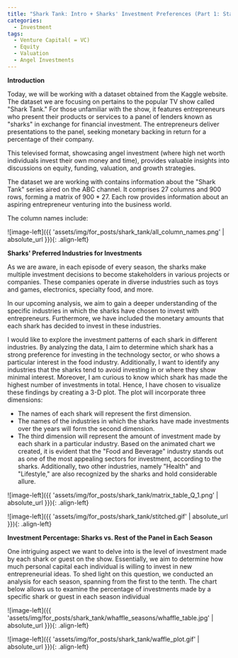 ```yaml
---
title: "Shark Tank: Intro + Sharks' Investment Preferences (Part 1: Stats For Sharks)"
categories:
  - Investment
tags:
  - Venture Capital( = VC)
  - Equity
  - Valuation
  - Angel Investments
---
```


**Introduction** 

Today, we will be working with a dataset obtained from the Kaggle website. The dataset we are focusing on pertains to the popular TV show called "Shark Tank." For those unfamiliar with the show, it features entrepreneurs who present their products or services to a panel of lenders known as "sharks" in exchange for financial investment. The entrepreneurs deliver presentations to the panel, seeking monetary backing in return for a percentage of their company.

This televised format, showcasing angel investment (where high net worth individuals invest their own money and time), provides valuable insights into discussions on equity, funding, valuation, and growth strategies.

The dataset we are working with contains information about the "Shark Tank" series aired on the ABC channel. It comprises 27 columns and 900 rows, forming a matrix of 900 * 27. Each row provides information about an aspiring entrepreneur venturing into the business world.

The column names include:


![image-left]({{ 'assets/img/for_posts/shark_tank/all_column_names.png' | absolute_url }}){: .align-left} 


**Sharks' Preferred Industries for Investments**

As we are aware, in each episode of every season, the sharks make multiple investment decisions to become stakeholders in various projects or companies. These companies operate in diverse industries such as toys and games, electronics, specialty food, and more.

In our upcoming analysis, we aim to gain a deeper understanding of the specific industries in which the sharks have chosen to invest with entrepreneurs. Furthermore, we have included the monetary amounts that each shark has decided to invest in these industries.

I would like to explore the investment patterns of each shark in different industries. By analyzing the data, I aim to determine which shark has a strong preference for investing in the technology sector, or who shows a particular interest in the food industry. Additionally, I want to identify any industries that the sharks tend to avoid investing in or where they show minimal interest. Moreover, I am curious to know which shark has made the highest number of investments in total. Hence, I have chosen to visualize these findings by creating a 3-D plot. The plot will incorporate three dimensions:

* The names of each shark will represent the first dimension.
* The names of the industries in which the sharks have made investments over the years will form the second dimension.
* The third dimension will represent the amount of investment made by each shark in a particular industry.
Based on the animated chart we created, it is evident that the "Food and Beverage" industry stands out as one of the most appealing sectors for investment, according to the sharks. Additionally, two other industries, namely "Health" and "Lifestyle," are also recognized by the sharks and hold considerable allure.

<script src="https://gist.github.com/AnalyticsForPleasure/ed229337812d4a2abdd0e5f850bfb126.js"></script>


![image-left]({{ 'assets/img/for_posts/shark_tank/matrix_table_Q_1.png' | absolute_url }}){: .align-left}

![image-left]({{ 'assets/img/for_posts/shark_tank/stitched.gif' | absolute_url }}){: .align-left} 


**Investment Percentage: Sharks vs. Rest of the Panel in Each Season**

One intriguing aspect we want to delve into is the level of investment made by each shark or guest on the show. Essentially, we aim to determine how much personal capital each individual is willing to invest in new entrepreneurial ideas. To shed light on this question, we conducted an analysis for each season, spanning from the first to the tenth. The chart below allows us to examine the percentage of investments made by a specific shark or guest in each season individual

![image-left]({{ 'assets/img/for_posts/shark_tank/whaffle_seasons/whaffle_table.jpg' | absolute_url }}){: .align-left} 




![image-left]({{ 'assets/img/for_posts/shark_tank/waffle_plot.gif' | absolute_url }}){: .align-left} 

